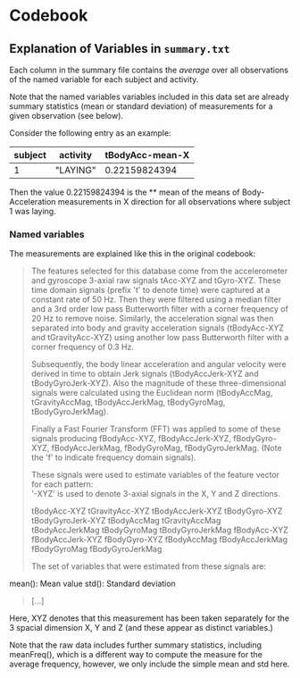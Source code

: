 # Codebook
## Explanation of Variables in `summary.txt`

Each column in the summary file contains the *average* over all observations of the named variable for each subject and activity.

Note that the named variables variables included in this data set are already summary statistics (mean or standard deviation) of measurements for a given observation (see below).

Consider the following entry as an example:

| subject | activity |  tBodyAcc-mean-X |
| ------- | -------- | ---------------- |
| 1       | "LAYING" | 0.22159824394 |

Then the value 0.22159824394 is the ** mean of the means of Body-Acceleration measurements in X direction for all observations where subject 1 was laying.

### Named variables
The measurements are explained like this in the original codebook:
>The features selected for this database come from the accelerometer and gyroscope 3-axial raw signals tAcc-XYZ and tGyro-XYZ. These time domain signals (prefix 't' to denote time) were captured at a constant rate of 50 Hz. Then they were filtered using a median filter and a 3rd order low pass Butterworth filter with a corner frequency of 20 Hz to remove noise. Similarly, the acceleration signal was then separated into body and gravity acceleration signals (tBodyAcc-XYZ and tGravityAcc-XYZ) using another low pass Butterworth filter with a corner frequency of 0.3 Hz. 
>
>Subsequently, the body linear acceleration and angular velocity were derived in time to obtain Jerk signals (tBodyAccJerk-XYZ and tBodyGyroJerk-XYZ). Also the magnitude of these three-dimensional signals were calculated using the Euclidean norm (tBodyAccMag, tGravityAccMag, tBodyAccJerkMag, tBodyGyroMag, tBodyGyroJerkMag). 
>
> 
>Finally a Fast Fourier Transform (FFT) was applied to some of these signals producing fBodyAcc-XYZ, fBodyAccJerk-XYZ, fBodyGyro-XYZ, fBodyAccJerkMag, fBodyGyroMag, fBodyGyroJerkMag. (Note the 'f' to indicate frequency domain signals). 
>
>These signals were used to estimate variables of the feature vector for each pattern:  
'-XYZ' is used to denote 3-axial signals in the X, Y and Z directions.
>
>tBodyAcc-XYZ
>tGravityAcc-XYZ
>tBodyAccJerk-XYZ
>tBodyGyro-XYZ
>tBodyGyroJerk-XYZ
>tBodyAccMag
tGravityAccMag
>tBodyAccJerkMag
>tBodyGyroMag
>tBodyGyroJerkMag
>fBodyAcc-XYZ
>fBodyAccJerk-XYZ
>fBodyGyro-XYZ
>fBodyAccMag
>fBodyAccJerkMag
>fBodyGyroMag
>fBodyGyroJerkMag
>
>The set of variables that were estimated from these signals are: 
>
mean(): Mean value
std(): Standard deviation
>[...]

Here, XYZ denotes that this measurement has been taken separately for the 3 spacial dimension X, Y and Z (and these appear as distinct variables.)

Note that the raw data includes further summary statistics, including meanFreq(), which is a different 
way to compute the measure for the average frequency, however, we only include the simple mean and std here.